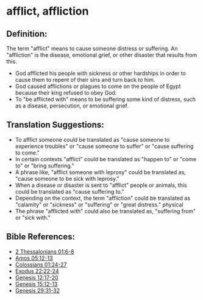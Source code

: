 # afflict, affliction #

## Definition: ##

The term "afflict" means to cause someone distress or suffering. An "affliction" is the disease, emotional grief, or other disaster that results from this.

* God afflicted his people with sickness or other hardships in order to cause them to repent of their sins and turn back to him.
* God caused afflictions or plagues to come on the people of Egypt because their king refused to obey God.
* To "be afflicted with" means to be suffering some kind of distress, such as a disease, persecution, or emotional grief.

## Translation Suggestions: ##

* To afflict someone could be translated as "cause someone to experience troubles" or "cause someone to suffer" or "cause suffering to come."
* In certain contexts "afflict" could be translated as "happen to" or "come to" or "bring suffering."
* A phrase like, "afflict someone with leprosy" could be translated as, "cause someone to be sick with leprosy."
* When a disease or disaster is sent to "afflict" people or animals, this could be translated as "cause suffering to."
* Depending on the context, the term "affliction" could be translated as "calamity" or "sickness" or "suffering" or "great distress." physical
* The phrase "afflicted with" could also be translated as, "suffering from" or "sick with."



## Bible References: ##

* [2 Thessalonians 01:6-8](en/tn/2th/help/01/06)
* [Amos 05:12-13](en/tn/amo/help/05/12)
* [Colossians 01:24-27](en/tn/col/help/01/24)
* [Exodus 22:22-24](en/tn/exo/help/22/22)
* [Genesis 12:17-20](en/tn/gen/help/12/17)
* [Genesis 15:12-13](en/tn/gen/help/15/12)
* [Genesis 29:31-32](en/tn/gen/help/29/31)